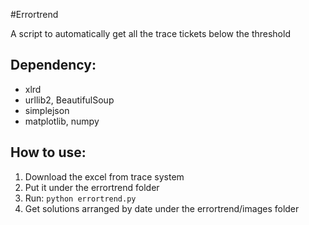#Errortrend

A script to automatically get all the trace tickets below the threshold

## Dependency:

* xlrd
* urllib2, BeautifulSoup
* simplejson
* matplotlib, numpy

## How to use:

1. Download the excel from trace system
2. Put it under the errortrend folder
3. Run: <code>python errortrend.py</code>
4. Get solutions arranged by date under the errortrend/images folder
